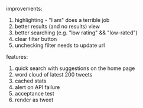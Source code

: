 improvements:
1. highlighting - "I am" does a terrible job
2. better results (and no results) view
3. better searching (e.g. "low rating" && "low-rated")
4. clear filter button
5. unchecking filter needs to update url

features:
1. quick search with suggestions on the home page
2. word cloud of latest 200 tweets
3. cached stats
4. alert on API failure
5. acceptance test
6. render as tweet
